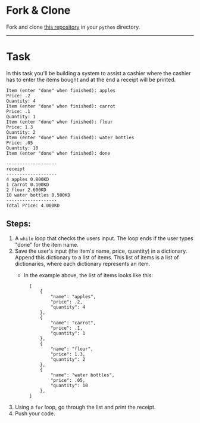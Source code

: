 # Fork & Clone

Fork and clone [this repository](https://github.com/JoinCODED/cashier) in your `python` directory.

---

# Task 

In this task you'll be building a system to assist a cashier where the cashier has to enter the items bought and at the end a receipt will be printed.

```
Item (enter "done" when finished): apples
Price: .2
Quantity: 4
Item (enter "done" when finished): carrot
Price: .1
Quantity: 1
Item (enter "done" when finished): flour
Price: 1.3
Quantity: 2
Item (enter "done" when finished): water bottles
Price: .05
Quantity: 10
Item (enter "done" when finished): done

-------------------
receipt
-------------------
4 apples 0.800KD
1 carrot 0.100KD
2 flour 2.600KD
10 water bottles 0.500KD
-------------------
Total Price: 4.000KD
```

## Steps:

1. A `while` loop that checks the users input. The loop ends if the user types "done" for the item name.
2. Save the user's input (the item's name, price, quantity) in a dictionary. Append this dictionary to a list of items. This list of items is a list of dictionaries, where each dictionary represents an item.
	- In the example above, the list of items looks like this:

			[
				{
					"name": "apples",
					"price": .2,
					"quantity": 4
				},
				{
					"name": "carrot",
					"price": .1,
					"quantity": 1 
				},
				{
					"name": "flour",
					"price": 1.3,
					"quantity": 2
				},
				{
					"name": "water bottles",
					"price": .05,
					"quantity": 10
				},
			]

3. Using a `for` loop, go through the list and print the receipt.
4. Push your code.
